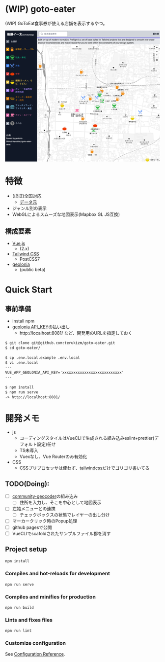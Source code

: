 (WIP) goto-eater
===

(WIP) GoToEat食事券が使える店舗を表示するやつ。

![暫定](zantei.png)

# 特徴

* (ほぼ)全国対応
  * [データ元](https://github.com/terukizm/goto-eater-data)
* ジャンル別の表示
* WebGLによるスムーズな地図表示(Mapbox GL JS互換)

## 構成要素

* [Vue.js](https://jp.vuejs.org/index.html)
  * (2.x)
* [Tailwind CSS](https://tailwindcss.com/)
  * PostCSS7
* [geolonia](https://geolonia.com/)
  * (public beta)

# Quick Start

## 事前準備

* install npm
* [geolonia API_KEY](https://app.geolonia.com/?lang=ja#/signup)の払い出し
  * http://localhost:8081/ など、開発用のURLを指定しておく

```
$ git clone git@github.com:terukizm/goto-eater.git
$ cd goto-eater/

$ cp .env.local.example .env.local
$ vi .env.local
---
VUE_APP_GEOLONIA_API_KEY='xxxxxxxxxxxxxxxxxxxxxxxxxxx'
---

$ npm install
$ npm run serve
-> http://localhost:8081/
```

# 開発メモ

* js
  * コーディングスタイルはVueCLIで生成される組み込みeslint+prettier(デフォルト設定)任せ
  * TS未導入
  * Vuexなし、Vue Routerのみ有効化
* CSS
  * CSSプリプロセッサは使わず、tailwindcssだけでゴリゴリ書いてる

## TODO(Doing):

- [ ] [community-geocoder](https://github.com/geolonia/community-geocoder)の組み込み
  - [ ] 住所を入力し、そこを中心として地図表示
- [ ] 左袖メニューとの連携
  - [ ] チェックボックスの状態でレイヤーの出し分け
- [ ] マーカークリック時のPopup処理
- [ ] github pagesで公開
- [ ] VueCLIでscafoldされたサンプルファイル郡を消す

## Project setup
```
npm install
```

### Compiles and hot-reloads for development
```
npm run serve
```

### Compiles and minifies for production
```
npm run build
```

### Lints and fixes files
```
npm run lint
```

### Customize configuration
See [Configuration Reference](https://cli.vuejs.org/config/).
